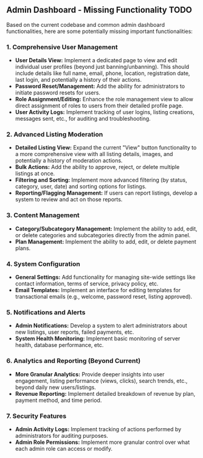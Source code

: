 ## Admin Dashboard - Missing Functionality TODO

Based on the current codebase and common admin dashboard functionalities, here are some potentially missing important functionalities:

### 1. Comprehensive User Management
- **User Details View:** Implement a dedicated page to view and edit individual user profiles (beyond just banning/unbanning). This should include details like full name, email, phone, location, registration date, last login, and potentially a history of their actions.
- **Password Reset/Management:** Add the ability for administrators to initiate password resets for users.
- **Role Assignment/Editing:** Enhance the role management view to allow direct assignment of roles to users from their detailed profile page.
- **User Activity Logs:** Implement tracking of user logins, listing creations, messages sent, etc., for auditing and troubleshooting.

### 2. Advanced Listing Moderation
- **Detailed Listing View:** Expand the current "View" button functionality to a more comprehensive view with all listing details, images, and potentially a history of moderation actions.
- **Bulk Actions:** Add the ability to approve, reject, or delete multiple listings at once.
- **Filtering and Sorting:** Implement more advanced filtering (by status, category, user, date) and sorting options for listings.
- **Reporting/Flagging Management:** If users can report listings, develop a system to review and act on those reports.

### 3. Content Management
- **Category/Subcategory Management:** Implement the ability to add, edit, or delete categories and subcategories directly from the admin panel.
- **Plan Management:** Implement the ability to add, edit, or delete payment plans.

### 4. System Configuration
- **General Settings:** Add functionality for managing site-wide settings like contact information, terms of service, privacy policy, etc.
- **Email Templates:** Implement an interface for editing templates for transactional emails (e.g., welcome, password reset, listing approved).

### 5. Notifications and Alerts
- **Admin Notifications:** Develop a system to alert administrators about new listings, user reports, failed payments, etc.
- **System Health Monitoring:** Implement basic monitoring of server health, database performance, etc.

### 6. Analytics and Reporting (Beyond Current)
- **More Granular Analytics:** Provide deeper insights into user engagement, listing performance (views, clicks), search trends, etc., beyond daily new users/listings.
- **Revenue Reporting:** Implement detailed breakdown of revenue by plan, payment method, and time period.

### 7. Security Features
- **Admin Activity Logs:** Implement tracking of actions performed by administrators for auditing purposes.
- **Admin Role Permissions:** Implement more granular control over what each admin role can access or modify.
